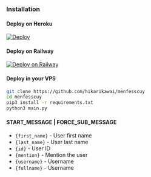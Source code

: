 ### Installation
#### Deploy on Heroku
[![Deploy](https://www.herokucdn.com/deploy/button.svg)](https://heroku.com/deploy?template=https://github.com/Onlymeriz/menfes)</br>

#### Deploy on Railway
[![Deploy on Railway](https://railway.app/button.svg)](https://railway.app/new/template/1jKLr4)

#### Deploy in your VPS
````bash
git clone https://github.com/hikarikawai/menfesscuy
cd menfesscuy
pip3 install -r requirements.txt
python3 main.py
````

#### START_MESSAGE | FORCE_SUB_MESSAGE

* `{first_name}` - User first name
* `{last_name}` - User last name
* `{id}` - User ID
* `{mention}` - Mention the user
* `{username}` - Username
* `{fullname}` - Username
